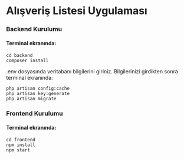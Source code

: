 <h1>Alışveriş Listesi Uygulaması</h1>  

<h3>Backend Kurulumu</h3>
<h4>Terminal ekranında:</h4>

    cd backend
    composer install


.env dosyasında veritabanı bilgilerini giriniz.
Bilgilerinizi girdikten sonra terminal ekranında:

    php artisan config:cache
    php artisan key:generate
    php artisan migrate


<h3>Frontend Kurulumu</h3>

<h4>Terminal ekranında:</h4>

    cd frontend
    npm install
    npm start
